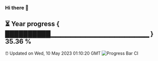 ### Hi there 👋
⏳ Year progress { ██████████▁▁▁▁▁▁▁▁▁▁▁▁▁▁▁▁▁▁▁▁ } 35.36 %
---
⏰ Updated on Wed, 10 May 2023 01:10:20 GMT
![Progress Bar CI](https://github.com/liununu/liununu/workflows/Progress%20Bar%20CI/badge.svg)
